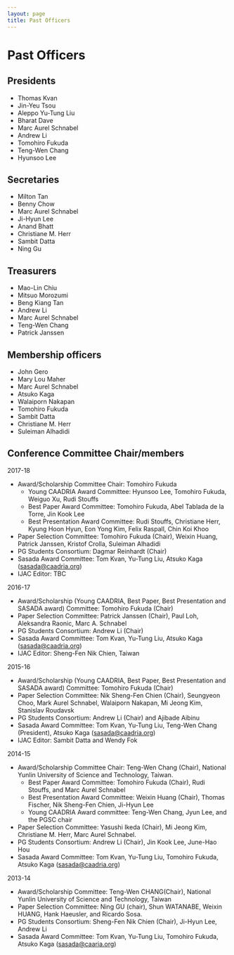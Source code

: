```yaml
---
layout: page
title: Past Officers
---
```


# Past Officers

## Presidents
* Thomas Kvan
* Jin-Yeu Tsou
* Aleppo Yu-Tung Liu
* Bharat Dave
* Marc Aurel Schnabel
* Andrew Li
* Tomohiro Fukuda
* Teng-Wen Chang
* Hyunsoo Lee

## Secretaries
* Milton Tan
* Benny Chow
* Marc Aurel Schnabel
* Ji-Hyun Lee
* Anand Bhatt
* Christiane M. Herr
* Sambit Datta
* Ning Gu

## Treasurers
* Mao-Lin Chiu
* Mitsuo Morozumi
* Beng Kiang Tan
* Andrew Li
* Marc Aurel Schnabel
* Teng-Wen Chang
* Patrick Janssen

## Membership officers
* John Gero
* Mary Lou Maher
* Marc Aurel Schnabel
* Atsuko Kaga
* Walaiporn Nakapan
* Tomohiro Fukuda
* Sambit Datta
* Christiane M. Herr
* Suleiman Alhadidi

## Conference Committee Chair/members

2017-18
* Award/Scholarship Committee Chair: Tomohiro Fukuda
  * Young CAADRIA Award Committee: Hyunsoo Lee, Tomohiro Fukuda, Weiguo Xu, Rudi Stouffs
  * Best Paper Award Committee: Tomohiro Fukuda, Abel Tablada de la Torre, Jin Kook Lee
  * Best Presentation Award Committee: Rudi Stouffs, Christiane Herr, Kyung Hoon Hyun, Eon Yong Kim, Felix Raspall, Chin Koi Khoo
* Paper Selection Committee: Tomohiro Fukuda (Chair), Weixin Huang, Patrick Janssen, Kristof Crolla, Suleiman Alhadidi
* PG Students Consortium: Dagmar Reinhardt (Chair)
* Sasada Award Committee: Tom Kvan, Yu-Tung Liu, Atsuko Kaga (sasada@caadria.org)
* IJAC Editor: TBC

2016-17
* Award/Scholarship (Young CAADRIA, Best Paper, Best Presentation and SASADA award) Committee: Tomohiro Fukuda (Chair)
* Paper Selection Committee: Patrick Janssen (Chair), Paul Loh, Aleksandra Raonic, Marc A. Schnabel
* PG Students Consortium: Andrew Li (Chair)
* Sasada Award Committee: Tom Kvan, Yu-Tung Liu, Atsuko Kaga (sasada@caadria.org)
* IJAC Editor: Sheng-Fen Nik Chien, Taiwan

2015-16
* Award/Scholarship (Young CAADRIA, Best Paper, Best Presentation and SASADA award) Committee: Tomohiro Fukuda (Chair)
* Paper Selection Committee: Nik Sheng-Fen Chien (Chair), Seungyeon Choo, Mark Aurel Schnabel, Walaiporn Nakapan, Mi Jeong Kim, Stanislav Roudavsk
* PG Students Consortium: Andrew Li (Chair) and Ajibade Aibinu
* Sasada Award Committee: Tom Kvan, Yu-Tung Liu, Teng-Wen Chang (President), Atsuko Kaga (sasada@caadria.org)
* IJAC Editor: Sambit Datta and Wendy Fok

2014-15
* Award/Scholarship Committee Chair: Teng-Wen Chang (Chair), National Yunlin University of Science and Technology, Taiwan.
  * Best Paper Award Committee: Tomohiro Fukuda (Chair), Rudi Stouffs, and Marc Aurel Schnabel
  * Best Presentation Award Committee: Weixin Huang (Chair), Thomas Fischer, Nik Sheng-Fen Chien, Ji-Hyun Lee
  * Young CAADRIA Award committee: Teng-Wen Chang, Jyun Lee, and the PGSC chair
* Paper Selection Committee: Yasushi Ikeda (Chair), Mi Jeong Kim, Christiane M. Herr, Marc Aurel Schnabel.
* PG Students Consortium: Andrew Li (Chair), Jin Kook Lee, June-Hao Hou
* Sasada Award Committee: Tom Kvan, Yu-Tung Liu, Tomohiro Fukuda, Atsuko Kaga (sasada@caadria.org)

2013-14
* Award/Scholarship Committee: Teng-Wen CHANG(Chair), National Yunlin University of Science and Technology, Taiwan
* Paper Selection Committee: Ning GU (chair), Shun WATANABE, Weixin HUANG, Hank Haeusler, and Ricardo Sosa.
* PG Students Consortium: Sheng-Fen Nik Chien (Chair), Ji-Hyun Lee, Andrew Li
* Sasada Award Committee: Tom Kvan, Yu-Tung Liu, Tomohiro Fukuda, Atsuko Kaga (sasada@caaria.org)
